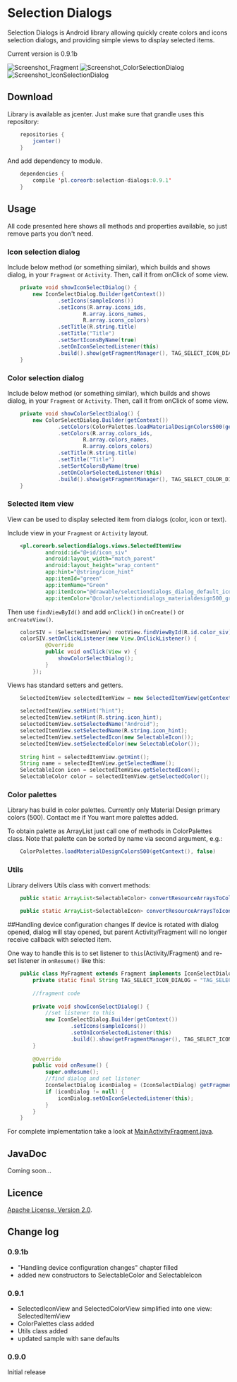 # Selection Dialogs
Selection Dialogs is Android library allowing quickly create colors and icons selection dialogs, and providing simple views to display selected items.

Current version is 0.9.1b

![Screenshot_Fragment](https://github.com/ZaYeR-PL/SelectionDialogs/blob/master/screens/Screenshot_Fragment.png?raw=true)
![Screenshot_ColorSelectionDialog](https://github.com/ZaYeR-PL/SelectionDialogs/blob/master/screens/Screenshot_ColorSelectionDialog.png?raw=true)
![Screenshot_IconSelectionDialog](https://github.com/ZaYeR-PL/SelectionDialogs/blob/master/screens/Screenshot_IconSelectionDialog.png?raw=true)

## Download
Library is available as jcenter. Just make sure that grandle uses this repository:

```java
    repositories {
        jcenter()
    }
```

And add dependency to module.

```java
    dependencies {
        compile 'pl.coreorb:selection-dialogs:0.9.1'
    }
```

## Usage
All code presented here shows all methods and properties available, so just remove parts you don't need.

### Icon selection dialog
Include below method (or something similar), which builds and shows dialog, in your `Fragment` or `Activity`. Then, call it from onClick of some view.

```java
    private void showIconSelectDialog() {
        new IconSelectDialog.Builder(getContext())
                .setIcons(sampleIcons())
                .setIcons(R.array.icons_ids,
                        R.array.icons_names,
                        R.array.icons_colors)
                .setTitle(R.string.title)
                .setTitle("Title")
                .setSortIconsByName(true)
                .setOnIconSelectedListener(this)
                .build().show(getFragmentManager(), TAG_SELECT_ICON_DIALOG);
    }
```

### Color selection dialog
Include below method (or something similar), which builds and shows dialog, in your `Fragment` or `Activity`. Then, call it from onClick of some view.

```java
    private void showColorSelectDialog() {
        new ColorSelectDialog.Builder(getContext())
                .setColors(ColorPalettes.loadMaterialDesignColors500(getContext(), false))
                .setColors(R.array.colors_ids,
                        R.array.colors_names,
                        R.array.colors_colors)
                .setTitle(R.string.title)
                .setTitle("Title")
                .setSortColorsByName(true)
                .setOnColorSelectedListener(this)
                .build().show(getFragmentManager(), TAG_SELECT_COLOR_DIALOG);
    }
```

### Selected item view
View can be used to display selected item from dialogs (color, icon or text).

Include view in your `Fragment` or `Activity` layout.

```xml
    <pl.coreorb.selectiondialogs.views.SelectedItemView
            android:id="@+id/icon_siv"
            android:layout_width="match_parent"
            android:layout_height="wrap_content"
            app:hint="@string/icon_hint"
            app:itemId="green"
            app:itemName="Green"
            app:itemIcon="@drawable/selectiondialogs_dialog_default_icon"
            app:itemColor="@color/selectiondialogs_materialdesign500_green"/>
```

Then use `findViewById()` and add `onClick()` in `onCreate()` or `onCreateView()`.

```java
    colorSIV = (SelectedItemView) rootView.findViewById(R.id.color_siv);
    colorSIV.setOnClickListener(new View.OnClickListener() {
            @Override
            public void onClick(View v) {
                showColorSelectDialog();
            }
        });
```

Views has standard setters and getters.

```java
    SelectedItemView selectedItemView = new SelectedItemView(getContext());
    
    selectedItemView.setHint("hint");
    selectedItemView.setHint(R.string.icon_hint);
    selectedItemView.setSelectedName("Android");
    selectedItemView.setSelectedName(R.string.icon_hint);
    selectedItemView.setSelectedIcon(new SelectableIcon());
    selectedItemView.setSelectedColor(new SelectableColor());
    
    String hint = selectedItemView.getHint();
    String name = selectedItemView.getSelectedName();
    SelectableIcon icon = selectedItemView.getSelectedIcon();
    SelectableColor color = selectedItemView.getSelectedColor();
```

### Color palettes
Library has build in color palettes. Currently only Material Design primary colors (500).
Contact me if You want more palettes added.

To obtain palette as ArrayList<SelectableColor> just call one of methods in ColorPalettes class.
Note that palette can be sorted by name via second argument, e.g.:

```java
    ColorPalettes.loadMaterialDesignColors500(getContext(), false)
```

### Utils
Library delivers Utils class with convert methods:

```java
    public static ArrayList<SelectableColor> convertResourceArraysToColorsArrayList(Context context, boolean sortByName, @ArrayRes int idsArray, @ArrayRes int namesArray, @ArrayRes int colorsArray)
    
    public static ArrayList<SelectableIcon> convertResourceArraysToIconsArrayList(Context context, boolean sortByName, @ArrayRes int idsArray, @ArrayRes int namesArray, @ArrayRes int drawablesArray)
```


##Handling device configuration changes
If device is rotated with dialog opened, dialog will stay opened, but parent Activity/Fragment will no longer receive callback with selected item.

One way to handle this is to set listener to `this`(Activity/Fragment) and re-set listener in `onResume()` like this:

```java
    public class MyFragment extends Fragment implements IconSelectDialog.OnIconSelectedListener {
        private static final String TAG_SELECT_ICON_DIALOG = "TAG_SELECT_ICON_DIALOG";
        
        //fragment code
        
        private void showIconSelectDialog() {
            //set listener to this
            new IconSelectDialog.Builder(getContext())
                    .setIcons(sampleIcons())
                    .setOnIconSelectedListener(this)
                    .build().show(getFragmentManager(), TAG_SELECT_ICON_DIALOG);
        }
        
        @Override
        public void onResume() {
            super.onResume();
            //find dialog and set listener
            IconSelectDialog iconDialog = (IconSelectDialog) getFragmentManager().findFragmentByTag(TAG_SELECT_ICON_DIALOG);
            if (iconDialog != null) {
                iconDialog.setOnIconSelectedListener(this);
            }
        }
    }
```

For complete implementation take a look at [MainActivityFragment.java](MainActivityFragment.java).

## JavaDoc
Coming soon...

## Licence

[Apache License, Version 2.0](LICENCE).

## Change log

### 0.9.1b
- "Handling device configuration changes" chapter filled
- added new constructors to SelectableColor and SelectableIcon

### 0.9.1
- SelectedIconView and SelectedColorView simplified into one view: SelectedItemView
- ColorPalettes class added
- Utils class added
- updated sample with sane defaults

### 0.9.0
Initial release